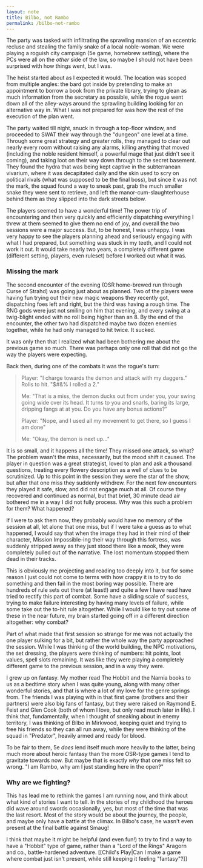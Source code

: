 ```yaml
---
layout: note
title: Bilbo, not Rambo
permalink: /bilbo-not-rambo
---
```

The party was tasked with infiltrating the sprawling mansion of an eccentric recluse and stealing the family snake of a local noble-woman. We were playing a roguish city campaign (5e game, homebrew setting), where the PCs were all on the _other_ side of the law, so maybe I should not have been surprised with how things went, but I was.

The heist started about as I expected it would. The location was scoped from multiple angles: the bard got inside by pretending to make an appointment to borrow a book from the private library, trying to glean as much information from the secretary as possible, while the rogue went down all of the alley-ways around the sprawling building looking for an alternative way in. What I was not prepared for was how the rest of the execution of the plan went.

The party waited till night, snuck in through a top-floor window, and proceeded to SWAT their way through the "dungeon" one level at a time. Through some great strategy and greater rolls, they managed to clear out nearly every room without raising any alarms, killing anything that moved (including the noble resident himself, a powerful mage that just didn't see it coming), and taking loot on their way down through to the secret basement. They found the hydra that was being kept captive in the subterranean vivarium, where it was decapitated daily and the skin used to scry on political rivals (what was supposed to be the final boss), but since it was not the mark, the squad found a way to sneak past, grab the much smaller snake they were sent to retrieve, and left the manor-cum-slaughterhouse behind them as they slipped into the dark streets below.

The players seemed to have a wonderful time! The power trip of encountering and then very quickly and efficiently dispatching everything I threw at them seemed to give them no end of joy, and overall the two sessions were a major success. But, to be honest, I was unhappy. I was very happy to see the players planning ahead and seriously engaging with what I had prepared, but something was stuck in my teeth, and I could not work it out. It would take nearly two years, a completely different game (different setting, players, even ruleset) before I worked out what it was.

### Missing the mark

The second encounter of the evening (OSR home-brewed run through Curse of Strahd) was going just about as planned. Two of the players were having fun trying out their new magic weapons they recently got, dispatching foes left and right, but the third was having a rough time. The RNG gods were just not smiling on him that evening, and every swing at a twig-blight ended with no roll being higher than an 8. By the end of the encounter, the other two had dispatched maybe two dozen enemies together, while he had only managed to hit twice. It sucked.

It was only then that I realized what had been bothering me about the previous game so much. There was perhaps only one roll that did not go the way the players were expecting.

Back then, during one of the combats it was the rogue's turn:
> Player: "I charge towards the demon and attack with my daggers." Rolls to hit. "$#&% I rolled a 2."
> 
> Me: "That is a miss, the demon ducks out from under you, your swing going wide over its head. It turns to you and snarls, baring its large, dripping fangs at at you. Do you have any bonus actions?"
> 
> Player: "Nope, and I used all my movement to get there, so I guess I am done"
> 
> Me: "Okay, the demon is next up..."

It is so small, and it happens all the time! They missed one attack, so what? The problem wasn't the miss, necessarily, but the mood shift it caused. The player in question was a great strategist, loved to plan and ask a thousand questions, treating every flowery description as a well of clues to be scrutinized. Up to this point in the session they were the star of the show, but after that one miss they suddenly withdrew. For the next few encounters they played it safe, slow, and did not engage much at all. Of course they recovered and continued as normal, but that brief, 30 minute dead air bothered me in a way I did not fully process. Why was this such a problem for them? What happened?

If I were to ask them now, they probably would have no memory of the session at all, let alone that one miss, but if I were take a guess as to what happened, I would say that when the image they had in their mind of their character, Mission Impossible-ing their way through this fortress, was suddenly stripped away as they just stood there like a mook, they were completely pulled out of the narrative. The lost momentum stopped them dead in their tracks.

This is obviously me projecting and reading too deeply into it, but for some reason I just could not come to terms with how crappy it is to try to do something and then fail in the most boring way possible. There are hundreds of rule sets out there (at least!) and quite a few I have read have tried to rectify this part of combat. Some have a sliding scale of success, trying to make failure interesting by having many levels of failure, while some take out the to-hit rule altogether. While I would like to try out some of these in the near future, my brain started going off in a different direction altogether: why combat?

Part of what made that first session so strange for me was not actually the one player sulking for a bit, but rather the whole way the party approached the session. While I was thinking of the world building, the NPC motivations, the set dressing, the players were thinking of numbers: hit points, loot values, spell slots remaining. It was like they were playing a completely different game to the previous session, and in a way they were.

I grew up on fantasy. My mother read The Hobbit and the Narnia books to us as a bedtime story when I was quite young, along with many other wonderful stories, and that is where a lot of my love for the genre springs from. The friends I was playing with in that first game (brothers and their partners) were also big fans of fantasy, but they were raised on Raymond E. Feist and Glen Cook (both of whom I love, but only read much later in life). I think that, fundamentally, when I thought of sneaking about in enemy territory, I was thinking of Bilbo in Mirkwood, keeping quiet and trying to free his friends so they can all run away, while they were thinking of the squad in "Predator", heavily armed and ready for blood.

To be fair to them, 5e _does_ lend itself much more heavily to the latter, being much more about heroic fantasy than the more OSR-type games I tend to gravitate towards now. But maybe that is exactly _why_ that one miss felt so wrong. "I am Rambo, why am I just standing here in the open?"

### Why are we fighting?

This has lead me to rethink the games I am running now, and think about what kind of stories I want to tell. In the stories of my childhood the heroes did wave around swords occasionally, yes, but most of the time that was the last resort. Most of the story would be about the journey, the people, and maybe only have a battle at the climax. In Bilbo's case, he wasn't even present at the final battle against Smaug!

I think that maybe it might be helpful (and even fun!) to try to find a way to have a "Hobbit" type of game, rather than a "Lord of the Rings" Aragorn and co., battle-hardened adventure. [[Child's Play|Can I make a game where combat just isn't present, while still keeping it feeling "fantasy"?]]
